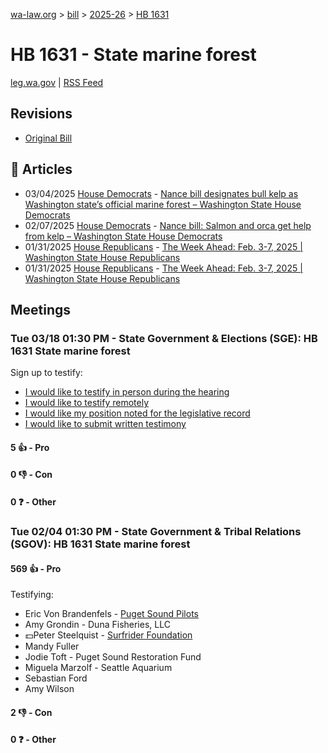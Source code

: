 [wa-law.org](/) > [bill](/bill/) > [2025-26](/bill/2025-26/) > [HB 1631](/bill/2025-26/hb/1631/)

# HB 1631 - State marine forest
[leg.wa.gov](https://app.leg.wa.gov/billsummary?BillNumber=1631&Year=2025&Initiative=false) | [RSS Feed](./rss.xml)

## Revisions
* [Original Bill](1/)

## 📰 Articles
* 03/04/2025 [House Democrats](/org/house_democrats/) - [Nance bill designates bull kelp as Washington state’s official marine forest – Washington State House Democrats](https://housedemocrats.wa.gov/blog/2025/03/04/nance-bill-designates-bull-kelp-as-washington-states-official-marine-forest/#:~:text=House%20Bill%201631.)
* 02/07/2025 [House Democrats](/org/house_democrats/) - [Nance bill: Salmon and orca get help from kelp – Washington State House Democrats](https://housedemocrats.wa.gov/blog/2025/02/07/nance-bill-salmon-and-orca-get-help-from-kelp/#:~:text=House%20Bill%201631)
* 01/31/2025 [House Republicans](/org/house_republicans/) - [The Week Ahead: Feb. 3-7, 2025 | Washington State House Republicans](http://houserepublicans.wa.gov/week/the-week-ahead-feb-3-7-2025/#:~:text=HB%201631)
* 01/31/2025 [House Republicans](/org/house_republicans/) - [The Week Ahead: Feb. 3-7, 2025 | Washington State House Republicans](https://houserepublicans.wa.gov/week/the-week-ahead-feb-3-7-2025/#:~:text=HB%201631)

## Meetings
### Tue 03/18 01:30 PM - State Government & Elections (SGE): HB 1631 State marine forest
Sign up to testify:
* [I would like to testify in person during the hearing](https://app.leg.wa.gov/csi/Testifier/Add?chamber=House&mId=33030&aId=165534&caId=26433&tId=1)
* [I would like to testify remotely](https://app.leg.wa.gov/csi/Testifier/Add?chamber=House&mId=33030&aId=165534&caId=26433&tId=2)
* [I would like my position noted for the legislative record](https://app.leg.wa.gov/csi/Testifier/Add?chamber=House&mId=33030&aId=165534&caId=26433&tId=3)
* [I would like to submit written testimony](https://app.leg.wa.gov/csi/Testifier/Add?chamber=House&mId=33030&aId=165534&caId=26433&tId=4)

#### 5 👍 - Pro

#### 0 👎 - Con

#### 0 ❓ - Other

### Tue 02/04 01:30 PM - State Government & Tribal Relations (SGOV): HB 1631 State marine forest
#### 569 👍 - Pro
Testifying:
* Eric Von Brandenfels - [Puget Sound Pilots](/org/puget_sound_pilots/)
* Amy Grondin - Duna Fisheries, LLC
* 💵Peter Steelquist - [Surfrider Foundation](/org/surfrider_foundation/)
* Mandy Fuller
* Jodie Toft - Puget Sound Restoration Fund
* Miguela Marzolf - Seattle Aquarium
* Sebastian Ford
* Amy Wilson

#### 2 👎 - Con

#### 0 ❓ - Other
